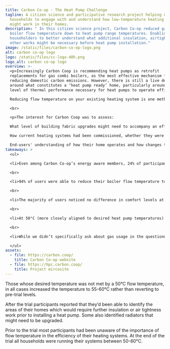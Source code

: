 ```yaml
---
title: Carbon Co-op - The Heat Pump Challenge
tagline: A citizen science and participative research project helping our member
  households to engage with and understand how low-temperature heating systems
  might work in their homes.
description: " In this citizen science project, Carbon Co-op reduced gas combi
  boiler flow temperature down to heat pump range temperatures. Enabling
  householders to better understand what additional insulation, airtightness and
  other works might be necessary before heat pump installation."
image: /static/files/carbon-co-op-logo.png
alt: carbon co-op logo
logo: /static/files/cc-logo-40h.png
logo_alt: carbon co-op logo
overview: >-
  <p>Increasingly Carbon Coop is recommending heat pumps as retrofit
  replacements for gas combi boilers, as the most effective mechanism for
  reducing domestic carbon emissions. However, there is still a live debate
  around what constitutes a ‘heat pump ready’ home, particularly around the
  level of thermal performance necessary for heat pumps to operate efficiently. 

  Reducing flow temperature on your existing heating system is one method to evaluate how your home operates with a low-temperature heating system before making any expensive commitments. </p>

  <br>

  <p>The interest for Carbon Coop was to assess:

  What level of building fabric upgrades might need to accompany an effective heat pump roll out.

  How current heating systems had been commissioned, whether they were operating efficiently and what lessons we could learn for future installations.

  End-users' understanding of how their home operates and how changes to heating settings and schedules increase or decrease both comfort and bills.</p>
takeaways: >
  <ul>

  <li>Even among Carbon Co-op’s energy aware members, 24% of participants were running condensing boilers at over 71°C, meaning they may have never actually operated in ‘condensing mode’ since installation.</li>

  <br>

  <li>94% of users were able to reduce their boiler flow temperature to 60°C - with 73% finding the process ‘easy’ or ‘very easy’ vs 19% who found it ‘hard’ or ‘very hard’</li>

  <br>

  <li>The majority of users noticed no difference in comfort levels at 60°C with unamended heating periods and 2 reported improved heating balance between floors in the home.</li>

  <br>

  <li>At 50°C (more closely aligned to desired heat pump temperatures) the difference was more notable. 56% were ‘slightly less comfortable’ or ‘less comfortable’ with 44% reporting ‘no change in comfort’ or ‘slightly more comfortable.’</li>

  <br>

  <li>While we didn’t specifically ask about gas usage in the questionnaire, two participants mentioned in the comments that they noted reduced gas usage as a result of involvement in the trial.</li>

  </ul>
assets:
  - file: https://carbon.coop/
    title: Carbon Co-op website
  - file: https://hpc.carbon.coop/
    title: Project mircosite
---
```

Those whose desired temperature was not met by a 50°C flow temperature, in all cases increased the temperature to 55-60°C rather than reverting to pre-trial levels.

After the trial participants reported that they’d been able to identify the areas of their homes which would require further insulation or air tightness work prior to installing a heat pump. Some also identified radiators that might need to be upgraded. 

Prior to the trial most participants had been unaware of the importance of flow temperature in the efficiency of their heating systems. At the end of the trial all households were running their systems between 50-60°C.